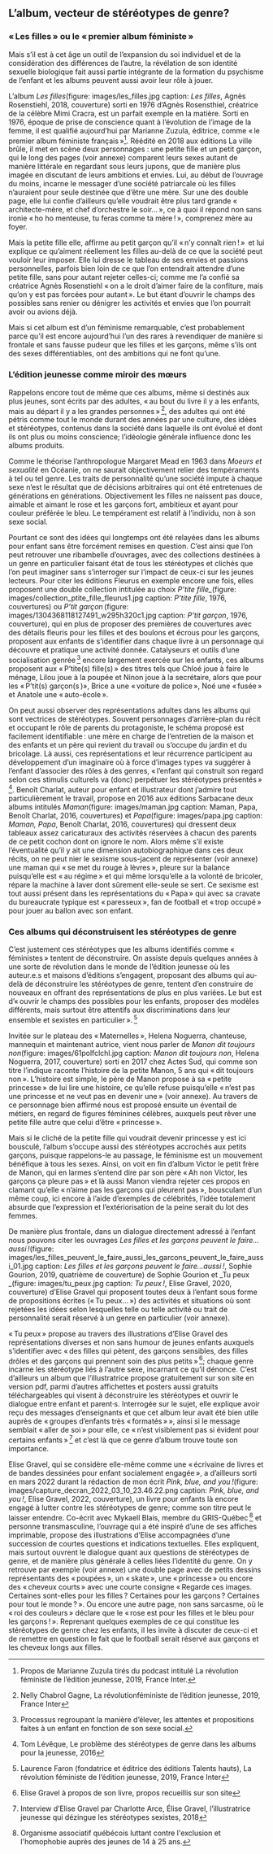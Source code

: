 ## L’album, vecteur de stéréotypes de genre?
### « Les filles » ou le « premier album féministe »
Mais s’il est à cet âge un outil de l’expansion du soi individuel et de la considération des différences de l’autre, la révélation de son identité sexuelle biologique fait aussi partie intégrante de la formation du psychisme de l’enfant et les albums peuvent aussi avoir leur rôle à jouer.

L’album _Les filles_(figure: images/les_filles.jpg caption: _Les filles_, Agnès Rosenstiehl, 2018, couverture) sorti en 1976 d’Agnès Rosensthiel, créatrice de la célèbre Mimi Cracra, est un parfait exemple en la matière. Sorti en 1976, époque de prise de conscience quant à l’évolution de l’image de la femme, il est qualifié aujourd’hui par Marianne Zuzula, éditrice, comme « le premier album féministe français »[^9]. Réédité en 2018 aux éditions La ville brûle, il met en scène deux personnages : une petite fille et un petit garçon, qui le long des pages (voir annexe) comparent leurs sexes autant de manière littérale en regardant sous leurs jupons, que de manière plus imagée en discutant de leurs ambitions et envies. Lui, au début de l’ouvrage du moins, incarne le messager d’une société patriarcale où les filles n’auraient pour seule destinée que d’être une mère. Sur une des double page, elle lui confie d’ailleurs qu’elle voudrait être plus tard grande « architecte-mère, et chef d’orchestre le soir... », ce à quoi il répond non sans ironie « ho ho menteuse, tu feras comme ta mère ! », comprenez mère au foyer.

Mais la petite fille elle, affirme au petit garçon qu’il « n’y connaît rien ! »  et lui explique ce qu’aiment réellement les filles au-delà de ce que la société peut vouloir leur imposer. Elle lui dresse le tableau de ses envies et passions personnelles, parfois bien loin de ce que l’on entendrait attendre d’une petite fille, sans pour autant rejeter celles-ci; comme me l’a confié sa créatrice Agnès Rosenstiehl « on a le droit d’aimer faire de la confiture, mais qu’on y est pas forcées pour autant ». Le but étant d’ouvrir le champs des possibles sans renier ou dénigrer les activités et envies que l’on pourrait avoir ou avions déjà.

Mais si cet album est d’un féminisme remarquable, c’est probablement parce qu’il est encore aujourd’hui l’un des rares à revendiquer de manière si frontale et sans fausse pudeur que les filles et les garçons, même s’ils ont des sexes différentiables, ont des ambitions qui ne font qu’une.

### L’édition jeunesse comme miroir des mœurs
Rappelons encore tout de même que ces albums, même si destinés aux plus jeunes, sont écrits par des adultes, « au bout du livre il y a les enfants, mais au départ il y a les grandes personnes » [^10], des adultes qui ont été pétris comme tout le monde durant des années par une culture, des idées et stéréotypes, contenus dans la société dans laquelle ils ont évolué et dont ils ont plus ou moins conscience; l’idéologie générale influence donc les albums produits.

Comme le théorise l’anthropologue Margaret Mead en 1963 dans _Moeurs et sexualité_ en Océanie, on ne saurait objectivement relier des tempéraments à tel ou tel genre. Les traits de personnalité qu’une société impute à chaque sexe n’est le résultat que de décisions arbitraires qui ont été entretenues de générations en générations. Objectivement les filles ne naissent pas douce, aimable et aimant le rose et les garçons fort, ambitieux et ayant pour couleur préférée le bleu. Le tempérament est relatif à l’individu, non à son sexe social.

Pourtant ce sont des idées qui longtemps ont été relayées dans les albums pour enfant sans être forcément remises en question. C’est ainsi que l’on peut retrouver une ribambelle d’ouvrages, avec des collections destinées à un genre en particulier faisant état de tous les stéréotypes et clichés que l’on peut imaginer sans s’interroger sur l’impact de ceux-ci sur les jeunes lecteurs. Pour citer les éditions Fleurus en exemple encore une fois, elles proposent une double collection intitulée au choix *P’tite fille_*(figure: images/collection_ptite_fille_fleurus1.jpg caption: _P'tite fille_, 1976, couvertures) ou _P’tit garçon_ (figure: images/1304368118127491_w295h320c1.jpg caption: _P'tit garçon_, 1976, couverture), qui en plus de proposer des premières de couvertures avec des détails fleuris pour les filles et des boulons et écrous pour les garçons, proposent aux enfants de s’identifier dans chaque livre à un personnage qui découvre et pratique une activité donnée. Catalyseurs et outils d’une socialisation genrée [^11] encore largement exercée sur les enfants, ces albums proposent aux « P’tite(s) fille(s) » des titres tels que Chloé joue à faire le ménage, Lilou joue à la poupée et Ninon joue à la secrétaire, alors que pour les « P’tit(s) garçon(s )», Brice a une « voiture de police », Noé une « fusée » et Anatole une « auto-école ».

On peut aussi observer des représentations adultes dans les albums qui sont vectrices de stéréotypes. Souvent personnages d’arrière-plan du récit et occupant le rôle de parents du protagoniste, le schéma proposé est facilement identifiable : une mère en charge de l’entretien de la maison et des enfants et un père qui revient du travail ou s’occupe du jardin et du bricolage. Là aussi, ces représentations et leur récurrence participent au développement d’un imaginaire où à force d’images types va suggérer à l’enfant d’associer des rôles à des genres, « l’enfant qui construit son regard selon ces stimulis culturels va (donc) perpétuer les stéréotypes présentés » [^12]. Benoît Charlat, auteur pour enfant et illustrateur dont j’admire tout particulièrement le travail, propose en 2016 aux éditions Sarbacane deux albums intitulés _Maman_(figure: images/maman.jpg caption: Maman, Papa, Benoît Charlat, 2016, couvertures) et _Papa_(figure:  images/papa.jpg caption: _Maman, Papa_, Benoît Charlat, 2016, couvertures) qui dressent deux tableaux assez caricaturaux des activités réservées à chacun des parents de ce petit cochon dont on ignore le nom. Alors même s’il existe l’éventualité qu’il y ait une dimension autobiographique dans ces deux récits, on ne peut nier le sexisme sous-jacent de représenter (voir annexe)  une maman qui « se met du rouge à lèvres », pleure sur la balance puisqu’elle est « au régime » et qui même lorsqu’elle a la volonté de bricoler, répare la machine à laver dont sûrement elle-seule se sert. Ce sexisme est tout aussi présent dans les représentations du « Papa » qui avec sa cravate du bureaucrate typique est « paresseux », fan de football et « trop occupé » pour jouer au ballon avec son enfant.

### Ces albums qui déconstruisent les stéréotypes de genre
C’est justement ces stéréotypes que les albums identifiés comme « féministes » tentent de déconstruire. On assiste depuis quelques années à une sorte de révolution dans le monde de l’édition jeunesse où les auteur.e.s et maisons d’éditions s’engagent, proposant des albums qui au-delà de déconstruire les stéréotypes de genre, tentent d’en construire de nouveaux en offrant des représentations de plus en plus variées. Le but est d’« ouvrir le champs des possibles pour les enfants, proposer des modèles différents, mais surtout être attentifs aux discriminations dans leur ensemble et sexistes en particulier ». [^13]
	
Invitée sur le plateau des « Maternelles », Helena Noguerra, chanteuse, mannequin et maintenant autrice, vient nous parler de _Manon dit toujours non_(figure: images/61polfclchl.jpg caption: _Manon dit toujours non_, Helena Noguerra, 2017, couverture) sorti en 2017 chez  Actes Sud, qui comme son titre l’indique raconte l’histoire de la petite Manon, 5 ans qui « dit toujours non ». L’histoire est simple, le père de Manon propose à sa « petite princesse » de lui lire une histoire, ce qu’elle refuse puisqu’elle « n’est pas une princesse et ne veut pas en devenir une » (voir annexe). Au travers de ce personnage bien affirmé nous est proposé ensuite un éventail de métiers, en regard de figures féminines célèbres, auxquels peut rêver une petite fille autre que celui d’être « princesse ».

Mais si le cliché de la petite fille qui voudrait devenir princesse y est ici bousculé, l’album s’occupe aussi des stéréotypes accrochés aux petits garçons, puisque rappelons-le au passage, le féminisme est un mouvement bénéfique à tous les sexes. Ainsi, on voit en fin d’album Victor le petit frère de Manon, qui en larmes s’entend dire par son père « Ah non Victor, les garçons ça pleure pas » et là aussi Manon viendra rejeter ces propos en clamant qu’elle « n’aime pas les garçons qui pleurent pas », bousculant d’un même coup, ici encore à l’aide d’exemples de célébrités, l’idée totalement absurde que l’expression et l’extériorisation de la peine serait du lot des femmes.

De manière plus frontale, dans un dialogue directement adressé à l’enfant nous pouvons citer les ouvrages _Les filles et les garçons peuvent le faire… aussi !_(figure: images/les_filles_peuvent_le_faire_aussi_les_garcons_peuvent_le_faire_aussi_01.jpg caption: _Les filles et les garçons peuvent le faire...aussi !_, Sophie Gourion, 2019, quatrième de couverture) de Sophie Gourion et _Tu peux _(figure: images/tu_peux.jpg caption: _Tu peux !_, Elise Gravel, 2020, couverture) d’Elise Gravel qui proposent toutes deux à l’enfant sous forme de propositions écrites (« Tu peux... ») des activités et situations où sont rejetées les idées selon lesquelles telle ou telle activité ou trait de personnalité serait réservé à un genre en particulier (voir annexe).

« Tu peux » propose au travers des illustrations d’Elise Gravel des représentations diverses et non sans humour de jeunes enfants auxquels s’identifier avec « des filles qui pètent, des garçons sensibles, des filles drôles et des garçons qui prennent soin des plus petits » [^14]; chaque genre incarne les stéréotype liés à l’autre sexe, incarnant ce qu’il dénonce. C’est d’ailleurs un album que l’illustratrice propose gratuitement sur son site en version pdf, parmi d’autres affichettes et posters aussi gratuits téléchargeables qui visent à déconstruire les stéréotypes et ouvrir le dialogue entre enfant et parent·s. Interrogée sur le sujet, elle explique avoir reçu des messages d’enseignants et que cet album leur avait été bien utile auprès de « groupes d’enfants très « formatés » », ainsi si le message semblait « aller de soi » pour elle, ce « n’est visiblement pas si évident pour certains enfants » [^15] et c’est là que ce genre d’album trouve toute son importance.

Elise Gravel, qui se considère elle-même comme une « écrivaine de livres et de bandes dessinées pour enfant socialement engagée », a d’ailleurs sorti en mars 2022 durant la rédaction de mon écrit _Pink, blue, and you !_(figure: images/capture_decran_2022_03_10_23.46.22.png caption: _Pink, blue, and you !_, Elise Gravel, 2022, couverture), un livre pour enfants là encore engagé à lutter contre les stéréotypes de genre; comme son titre peut le laisser entendre. Co-écrit avec Mykaell Blais, membre du GRIS-Québec [^16] et personne transmasculine, l’ouvrage qui a été inspiré d’une de ses affiches imprimable, propose des  illustrations d’Elise accompagnées d’une succession de courtes questions et indications textuelles. Elles expliquent, mais surtout ouvrent le dialogue quant aux questions de stéréotypes de genre, et de manière plus générale à celles liées l’identité du genre. On y retrouve par exemple (voir annexe) une double page avec de petits dessins représentants des « poupées », un « skate », une « princesse » ou encore des « cheveux courts » avec une courte consigne « Regarde ces images. Certaines sont-elles pour les filles ? Certaines pour les garçons ? Certaines pour tout le monde ? ». Ou encore une autre page, non sans sarcasme, où le « roi des couleurs » déclare que le « rose est pour les filles et le bleu pour les garçons ! ». Reprenant quelques exemples de ce qui constitue les stéréotypes de genre chez les enfants, il les invite à discuter de ceux-ci et de remettre en question le fait que le football serait réservé aux garçons et les cheveux longs aux filles.

[^h]: 
[^9]: Propos de Marianne Zuzula tirés du podcast intitulé  La révolution féministe de l’édition jeunesse, 2019, France Inter.
[^10]: Nelly Chabrol Gagne, La révolutionféministe de l’édition jeunesse, 2019, France Inter 
[^i]: 
[^j]: 
[^11]: Processus regroupant la manière d’élever, les attentes et propositions faites à un enfant en fonction de son sexe social.
[^12]: Tom Lévêque, Le problème des stéréotypes de genre dans les albums pour la jeunesse, 2016
[^k]: 
[^l]: 
[^13]: Laurence Faron (fondatrice et éditrice des éditions Talents hauts), La révolution féministe de l’édition jeunesse, 2019, France Inter

[^n]: 
[^o]: 
[^14]: Elise Gravel à propos de son livre, propos recueillis sur son site
[^15]: Interview d’Elise Gravel par Charlotte Arce, Élise Gravel, l’illustratrice jeunesse qui dézingue les stéréotypes sexistes, 2018
[^p]: 
[^16]: Organisme associatif québécois luttant contre l'exclusion et l'homophobie auprès des jeunes de 14 à 25 ans.
